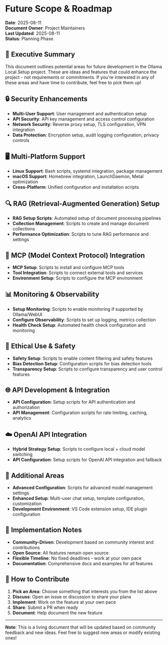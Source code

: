 # Future Scope & Roadmap

**Date**: 2025-08-11  
**Document Owner**: Project Maintainers  
**Last Updated**: 2025-08-11  
**Status**: Planning Phase

## 🎯 Executive Summary

This document outlines potential areas for future development in the Ollama Local Setup project. These are ideas and features that could enhance the project - not requirements or commitments. If you're interested in any of these areas and have time to contribute, feel free to pick them up!

## 🔒 Security Enhancements

- **Multi-User Support**: User management and authentication setup
- **API Security**: API key management and access control configuration
- **Network Security**: Reverse proxy setup, TLS configuration, VPN integration
- **Data Protection**: Encryption setup, audit logging configuration, privacy controls

## 🖥️ Multi-Platform Support

- **Linux Support**: Bash scripts, systemd integration, package management
- **macOS Support**: Homebrew integration, LaunchDaemon, Metal optimization
- **Cross-Platform**: Unified configuration and installation scripts

## 🔍 RAG (Retrieval-Augmented Generation) Setup

- **RAG Setup Scripts**: Automated setup of document processing pipelines
- **Collection Management**: Scripts to create and manage document collections
- **Performance Optimization**: Scripts to tune RAG performance and settings

## 🔌 MCP (Model Context Protocol) Integration

- **MCP Setup**: Scripts to install and configure MCP tools
- **Tool Integration**: Scripts to connect external tools and services
- **Environment Setup**: Scripts to configure the MCP environment

## 📊 Monitoring & Observability

- **Setup Monitoring**: Scripts to enable monitoring if supported by Ollama/WebUI
- **Configure Observability**: Scripts to set up logging, metrics collection
- **Health Check Setup**: Automated health check configuration and monitoring

## 🤖 Ethical Use & Safety

- **Safety Setup**: Scripts to enable content filtering and safety features
- **Bias Detection Setup**: Configuration scripts for bias detection tools
- **Transparency Setup**: Scripts to configure transparency and user control features

## 🌐 API Development & Integration

- **API Configuration**: Setup scripts for API authentication and authorization
- **API Management**: Configuration scripts for rate limiting, caching, analytics

## ☁️ OpenAI API Integration

- **Hybrid Strategy Setup**: Scripts to configure local + cloud model switching
- **API Configuration**: Setup scripts for OpenAI API integration and fallback

## 🚀 Additional Areas

- **Advanced Configuration**: Scripts for advanced model management settings
- **Enhanced Setup**: Multi-user chat setup, template configuration, customization
- **Development Environment**: VS Code extension setup, IDE plugin configuration

## 🔧 Implementation Notes

- **Community-Driven**: Development based on community interest and contributions
- **Open Source**: All features remain open source
- **Flexible Timeline**: No fixed deadlines - work at your own pace
- **Documentation**: Comprehensive docs and examples for all features

## 🤝 How to Contribute

1. **Pick an Area**: Choose something that interests you from the list above
2. **Discuss**: Open an issue or discussion to share your plans
3. **Implement**: Work on the feature at your own pace
4. **Share**: Submit a PR when ready
5. **Document**: Help document the new feature

---

**Note**: This is a living document that will be updated based on community feedback and new ideas. Feel free to suggest new areas or modify existing ones!

